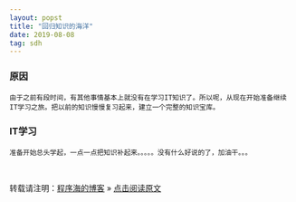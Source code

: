 ```yaml
---
layout: popst
title: "回归知识的海洋"
date: 2019-08-08
tag: sdh
---
```

### 原因

    由于之前有段时间，有其他事情基本上就没有在学习IT知识了。所以呢，从现在开始准备继续IT学习之旅。把以前的知识慢慢复习起来，建立一个完整的知识宝库。

### IT学习

    准备开始总头学起，一点一点把知识补起来。。。。。没有什么好说的了，加油干。。。

<br>

转载请注明：[程序海的博客](https://www.shendonghai.com) » [点击阅读原文](https://www.shendonghai.com/2018/04/2018-04-05-Git%E9%85%8D%E7%BD%AE/) 